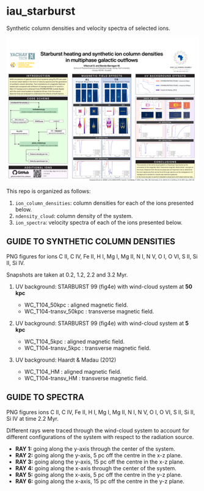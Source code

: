 # iau_starburst
Synthetic column densities and velocity spectra of selected ions.

![alt text](https://github.com/DanV-Y/iau_starburst/blob/main/VillarruelD_IAU_Poster.png)

This repo is organized as follows:
1. `ion_column_densities`: column densities for each of the ions presented below.
2. `ndensity_cloud`: column density of the system.
3. `ion_spectra`: velocity spectra of each of the ions presented below.

## GUIDE TO SYNTHETIC COLUMN DENSITIES
PNG figures for ions C II, C IV, Fe II, H I, Mg I, Mg II, N I, N V, O I, O VI, S II, Si II, Si IV.

Snapshots are taken at 0.2, 1.2, 2.2 and 3.2 Myr.

1. UV background: STARBURST 99 (fig4e) with wind-cloud system at **50 kpc**
   - WC_T104_50kpc : aligned magnetic field.
   - WC_T104-transv_50kpc : transverse magnetic field.

2. UV background: STARBURST 99 (fig4e) with wind-cloud system at **5 kpc**
   - WC_T104_5kpc : aligned magnetic field.
   - WC_T104-transv_5kpc : transverse magnetic field.

3. UV background: Haardt & Madau (2012)
   - WC_T104_HM : aligned magnetic field.
   - WC_T104-transv_HM : transverse magnetic field.
  
## GUIDE TO SPECTRA
PNG figures ions C II, C IV, Fe II, H I, Mg I, Mg II, N I, N V, O I, O VI, S II, Si II, Si IV at time 2.2 Myr.

Different rays were traced through the wind-cloud system to account for different configurations of the system with respect to the radiation source.

- **RAY 1:** going along the y-axis through the center of the system.
- **RAY 2:** going along the y-axis, 5 pc off the centre in the x-z plane.
- **RAY 3:** going along the y-axis, 15 pc off the centre in the x-z plane.
- **RAY 4:** going along the x-axis through the center of the system.
- **RAY 5:** going along the x-axis, 5 pc off the centre in the y-z plane.
- **RAY 6:** going along the x-axis, 15 pc off the centre in the y-z plane.
